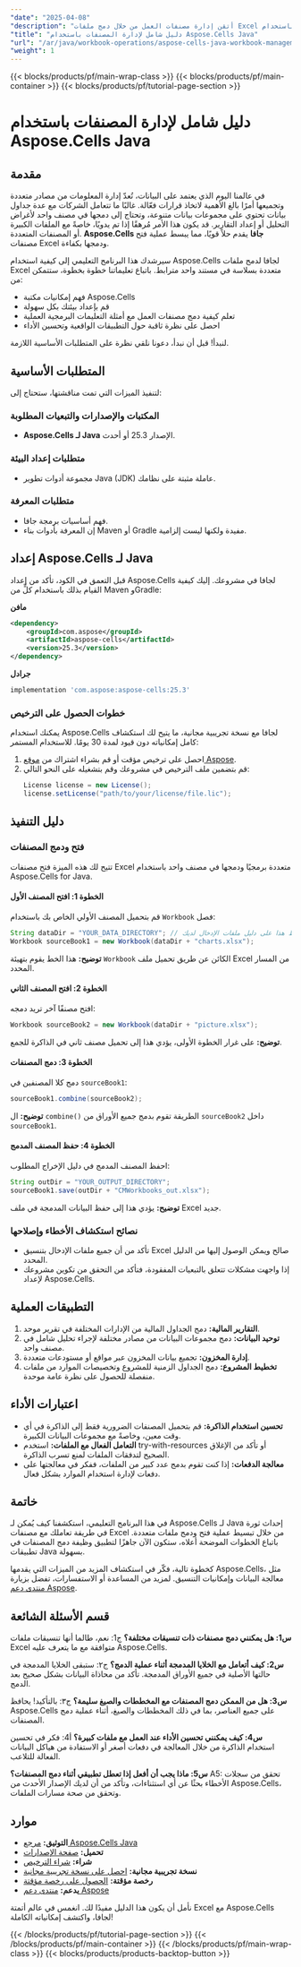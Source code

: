 ```yaml
---
"date": "2025-04-08"
"description": "أتقن إدارة مصنفات العمل من خلال دمج ملفات Excel بكفاءة باستخدام Aspose.Cells لجافا. تعلّم تقنيات التكامل والتحسين خطوة بخطوة."
"title": "دليل شامل لإدارة المصنفات باستخدام Aspose.Cells Java"
"url": "/ar/java/workbook-operations/aspose-cells-java-workbook-management/"
"weight": 1
---
```


{{< blocks/products/pf/main-wrap-class >}}
{{< blocks/products/pf/main-container >}}
{{< blocks/products/pf/tutorial-page-section >}}


# دليل شامل لإدارة المصنفات باستخدام Aspose.Cells Java

## مقدمة

في عالمنا اليوم الذي يعتمد على البيانات، تُعدّ إدارة المعلومات من مصادر متعددة وتجميعها أمرًا بالغ الأهمية لاتخاذ قرارات فعّالة. غالبًا ما تتعامل الشركات مع عدة جداول بيانات تحتوي على مجموعات بيانات متنوعة، وتحتاج إلى دمجها في مصنف واحد لأغراض التحليل أو إعداد التقارير. قد يكون هذا الأمر مُرهقًا إذا تم يدويًا، خاصةً مع الملفات الكبيرة أو المصنفات المتعددة. **Aspose.Cells جافا** يقدم حلاً قويًا، مما يبسط عملية فتح مصنفات Excel ودمجها بكفاءة.

سيرشدك هذا البرنامج التعليمي إلى كيفية استخدام Aspose.Cells لجافا لدمج ملفات Excel متعددة بسلاسة في مستند واحد مترابط. باتباع تعليماتنا خطوة بخطوة، ستتمكن من:
- فهم إمكانيات مكتبة Aspose.Cells
- قم بإعداد بيئتك بكل سهولة
- تعلم كيفية دمج مصنفات العمل مع أمثلة التعليمات البرمجية العملية
- احصل على نظرة ثاقبة حول التطبيقات الواقعية وتحسين الأداء

لنبدأ! قبل أن نبدأ، دعونا نلقي نظرة على المتطلبات الأساسية اللازمة.

## المتطلبات الأساسية

لتنفيذ الميزات التي تمت مناقشتها، ستحتاج إلى:

### المكتبات والإصدارات والتبعيات المطلوبة
- **Aspose.Cells لـ Java** الإصدار 25.3 أو أحدث.

### متطلبات إعداد البيئة
- مجموعة أدوات تطوير Java (JDK) عاملة مثبتة على نظامك.

### متطلبات المعرفة
- فهم أساسيات برمجة جافا.
- إن المعرفة بأدوات بناء Maven أو Gradle مفيدة ولكنها ليست إلزامية.

## إعداد Aspose.Cells لـ Java

قبل التعمق في الكود، تأكد من إعداد Aspose.Cells لجافا في مشروعك. إليك كيفية القيام بذلك باستخدام كلٍّ من Maven وGradle:

**مافن**
```xml
<dependency>
    <groupId>com.aspose</groupId>
    <artifactId>aspose-cells</artifactId>
    <version>25.3</version>
</dependency>
```

**جرادل**
```gradle
implementation 'com.aspose:aspose-cells:25.3'
```

### خطوات الحصول على الترخيص

يمكنك استخدام Aspose.Cells لجافا مع نسخة تجريبية مجانية، ما يتيح لك استكشاف كامل إمكانياته دون قيود لمدة 30 يومًا. للاستخدام المستمر:
1. احصل على ترخيص مؤقت أو قم بشراء اشتراك من [موقع Aspose](https://purchase.aspose.com/buy).
2. قم بتضمين ملف الترخيص في مشروعك وقم بتشغيله على النحو التالي:
   ```java
   License license = new License();
   license.setLicense("path/to/your/license/file.lic");
   ```

## دليل التنفيذ

### فتح ودمج المصنفات

تتيح لك هذه الميزة فتح مصنفات Excel متعددة برمجيًا ودمجها في مصنف واحد باستخدام Aspose.Cells for Java.

#### الخطوة 1: افتح المصنف الأول
قم بتحميل المصنف الأولي الخاص بك باستخدام `Workbook` فصل:
```java
String dataDir = "YOUR_DATA_DIRECTORY"; // اضبط هذا على دليل ملفات الإدخال لديك
Workbook sourceBook1 = new Workbook(dataDir + "charts.xlsx");
```
**توضيح:** هذا الخط يقوم بتهيئة `Workbook` الكائن عن طريق تحميل ملف Excel من المسار المحدد.

#### الخطوة 2: افتح المصنف الثاني
افتح مصنفًا آخر تريد دمجه:
```java
Workbook sourceBook2 = new Workbook(dataDir + "picture.xlsx");
```
**توضيح:** على غرار الخطوة الأولى، يؤدي هذا إلى تحميل مصنف ثاني في الذاكرة للجمع.

#### الخطوة 3: دمج المصنفات
دمج كلا المصنفين في `sourceBook1`:
```java
sourceBook1.combine(sourceBook2);
```
**توضيح:** ال `combine()` الطريقة تقوم بدمج جميع الأوراق من `sourceBook2` داخل `sourceBook1`.

#### الخطوة 4: حفظ المصنف المدمج
احفظ المصنف المدمج في دليل الإخراج المطلوب:
```java
String outDir = "YOUR_OUTPUT_DIRECTORY";
sourceBook1.save(outDir + "CMWorkbooks_out.xlsx");
```
**توضيح:** يؤدي هذا إلى حفظ البيانات المدمجة في ملف Excel جديد.

### نصائح استكشاف الأخطاء وإصلاحها
- تأكد من أن جميع ملفات الإدخال بتنسيق Excel صالح ويمكن الوصول إليها من الدليل المحدد.
- إذا واجهت مشكلات تتعلق بالتبعيات المفقودة، فتأكد من التحقق من تكوين مشروعك لإعداد Aspose.Cells.

## التطبيقات العملية
1. **التقارير المالية:** دمج الجداول المالية من الإدارات المختلفة في تقرير موحد.
2. **توحيد البيانات:** دمج مجموعات البيانات من مصادر مختلفة لإجراء تحليل شامل في مصنف واحد.
3. **إدارة المخزون:** تجميع بيانات المخزون عبر مواقع أو مستودعات متعددة.
4. **تخطيط المشروع:** دمج الجداول الزمنية للمشروع وتخصيصات الموارد من ملفات منفصلة للحصول على نظرة عامة موحدة.

## اعتبارات الأداء
- **تحسين استخدام الذاكرة:** قم بتحميل المصنفات الضرورية فقط إلى الذاكرة في أي وقت معين، وخاصةً مع مجموعات البيانات الكبيرة.
- **التعامل الفعال مع الملفات:** استخدم try-with-resources أو تأكد من الإغلاق الصحيح لتدفقات الملفات لمنع تسرب الذاكرة.
- **معالجة الدفعات:** إذا كنت تقوم بدمج عدد كبير من الملفات، ففكر في معالجتها على دفعات لإدارة استخدام الموارد بشكل فعال.

## خاتمة
في هذا البرنامج التعليمي، استكشفنا كيف يُمكن لـ Aspose.Cells لـ Java إحداث ثورة في طريقة تعاملك مع مصنفات Excel من خلال تبسيط عملية فتح ودمج ملفات متعددة. باتباع الخطوات الموضحة أعلاه، ستكون الآن جاهزًا لتطبيق وظيفة دمج المصنفات في تطبيقات Java بسهولة.

كخطوة تالية، فكّر في استكشاف المزيد من الميزات التي يقدمها Aspose.Cells، مثل معالجة البيانات وإمكانيات التنسيق. لمزيد من المساعدة أو الاستفسارات، تفضل بزيارة [منتدى دعم Aspose](https://forum.aspose.com/c/cells/9).

## قسم الأسئلة الشائعة
**س1: هل يمكنني دمج مصنفات ذات تنسيقات مختلفة؟**
ج1: نعم، طالما أنها تنسيقات ملفات Excel متوافقة مع ما يتعرف عليه Aspose.Cells.

**س2: كيف أتعامل مع الخلايا المدمجة أثناء عملية الدمج؟**
ج٢: ستبقى الخلايا المدمجة في حالتها الأصلية في جميع الأوراق المدمجة. تأكد من محاذاة البيانات بشكل صحيح بعد الدمج.

**س3: هل من الممكن دمج المصنفات مع المخططات والصيغ سليمة؟**
ج٣: بالتأكيد! يحافظ Aspose.Cells على جميع العناصر، بما في ذلك المخططات والصيغ، أثناء عملية دمج المصنفات.

**س4: كيف يمكنني تحسين الأداء عند العمل مع ملفات كبيرة؟**
أ4: فكر في تحسين استخدام الذاكرة من خلال المعالجة في دفعات أصغر أو الاستفادة من هياكل البيانات الفعالة للتلاعب.

**س5: ماذا يجب أن أفعل إذا تعطل تطبيقي أثناء دمج المصنفات؟**
A5: تحقق من سجلات الأخطاء بحثًا عن أي استثناءات، وتأكد من أن لديك الإصدار الأحدث من Aspose.Cells، وتحقق من صحة مسارات الملفات.

## موارد
- **التوثيق:** [مرجع Aspose.Cells Java](https://reference.aspose.com/cells/java/)
- **تحميل:** [صفحة الإصدارات](https://releases.aspose.com/cells/java/)
- **شراء:** [شراء الترخيص](https://purchase.aspose.com/buy)
- **نسخة تجريبية مجانية:** [احصل على نسخة تجريبية مجانية](https://releases.aspose.com/cells/java/)
- **رخصة مؤقتة:** [الحصول على رخصة مؤقتة](https://purchase.aspose.com/temporary-license/)
- **يدعم:** [منتدى دعم Aspose](https://forum.aspose.com/c/cells/9)

نأمل أن يكون هذا الدليل مفيدًا لك. انغمس في عالم أتمتة Excel مع Aspose.Cells لجافا، واكتشف إمكانياته الكاملة!


{{< /blocks/products/pf/tutorial-page-section >}}
{{< /blocks/products/pf/main-container >}}
{{< /blocks/products/pf/main-wrap-class >}}
{{< blocks/products/products-backtop-button >}}